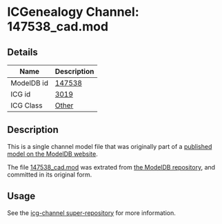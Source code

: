 # ICGenealogy Channel: 147538\_cad.mod

## Details

Name | Description
---- | -----------
ModelDB id | [147538](http://senselab.med.yale.edu/ModelDB/ShowModel.cshtml?model=147538)
ICG id | [3019](http://icg.neurotheory.ox.ac.uk/channels/other/3019)
ICG Class | [Other](http://icg.neurotheory.ox.ac.uk/channels/other)

## Description

This is a single channel model file that was originally part of a [published model on the ModelDB website](http://senselab.med.yale.edu/mModelDB/ShowModel.cshtml?model=147538).

The file [147538\_cad.mod](147538_cad.mod) was extrated from [the ModelDB repository](http://senselab.med.yale.edu/ModelDB/ShowModel.cshtml?model=147538), and committed in its original form.

## Usage

See the [icg-channel super-repository](https://github.com/icgenealogy/icg-channels) for more information.